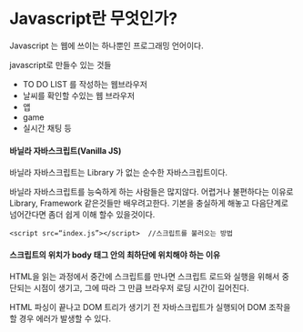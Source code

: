 # Javascript란 무엇인가?

Javascript 는 웹에 쓰이는 하나뿐인 프로그래밍 언어이다.

javascript로 만들수 있는 것들

* TO DO LIST 를 작성하는 웹브라우저
* 날씨를 확인할 수있는 웹 브라우저
* 앱
* game
* 실시간 채팅 등

#### 바닐라 자바스크립트\(Vanilla JS\)

바닐라 자바스크립트는 Library 가 없는 순수한  자바스크립트이다.

바닐라 자바스크립트를 능숙하게 하는 사람들은 많지않다. 어렵거나 불편하다는 이유로 Library, Framework 같은것들만 배우려고한다. 기본을 충실하게 해놓고 다음단계로 넘어간다면 좀더 쉽게 이해 할수 있을것이다.

```text
<script src=“index.js”></script>  //스크립트를 불러오는 방법
```

#### 스크립트의 위치가 body 태그 안의 최하단에 위치해야 하는 이유

HTML을 읽는 과정에서 중간에 스크립트를 만나면 스크립트 로드와 실행을 위해서 중단되는 시점이 생기고, 그에 따라 그 만큼 브라우저 로딩 시간이 길어진다.

HTML 파싱이 끝나고 DOM 트리가 생기기 전 자바스크립트가 실행되어 DOM 조작을 할 경우 에러가 발생할 수 있다.

